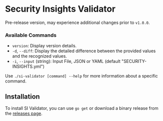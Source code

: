 # Security Insights Validator

Pre-release version, may experience additional changes prior to `v1.0.0`.

### Available Commands

- `version`: Display version details.
-  `-d`, `--diff`: Display the detailed difference between the provided values and the recognized values.
-  `-i`, `--input` (string): Input File, JSON or YAML (default "SECURITY-INSIGHTS.yml")

Use `./si-validator [command] --help` for more information about a specific command.

## Installation

To install SI Validator, you can use `go get` or download a binary release from the [releases page](https://github.com/ossf/security-insights/releases).


